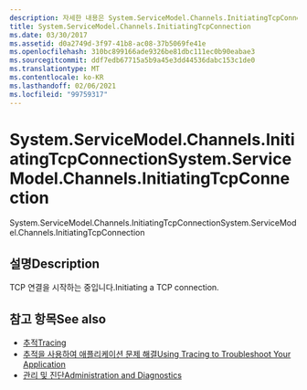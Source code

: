 ```yaml
---
description: 자세한 내용은 System.ServiceModel.Channels.InitiatingTcpConnection을 (를) 확인 하세요.
title: System.ServiceModel.Channels.InitiatingTcpConnection
ms.date: 03/30/2017
ms.assetid: d0a2749d-3f97-41b8-ac08-37b5069fe41e
ms.openlocfilehash: 310bc899166ade9326be81dbc111ec0b90eabae3
ms.sourcegitcommit: ddf7edb67715a5b9a45e3dd44536dabc153c1de0
ms.translationtype: MT
ms.contentlocale: ko-KR
ms.lasthandoff: 02/06/2021
ms.locfileid: "99759317"
---
```

# <a name="systemservicemodelchannelsinitiatingtcpconnection"></a><span data-ttu-id="132bd-103">System.ServiceModel.Channels.InitiatingTcpConnection</span><span class="sxs-lookup"><span data-stu-id="132bd-103">System.ServiceModel.Channels.InitiatingTcpConnection</span></span>

<span data-ttu-id="132bd-104">System.ServiceModel.Channels.InitiatingTcpConnection</span><span class="sxs-lookup"><span data-stu-id="132bd-104">System.ServiceModel.Channels.InitiatingTcpConnection</span></span>  
  
## <a name="description"></a><span data-ttu-id="132bd-105">설명</span><span class="sxs-lookup"><span data-stu-id="132bd-105">Description</span></span>  

 <span data-ttu-id="132bd-106">TCP 연결을 시작하는 중입니다.</span><span class="sxs-lookup"><span data-stu-id="132bd-106">Initiating a TCP connection.</span></span>  
  
## <a name="see-also"></a><span data-ttu-id="132bd-107">참고 항목</span><span class="sxs-lookup"><span data-stu-id="132bd-107">See also</span></span>

- [<span data-ttu-id="132bd-108">추적</span><span class="sxs-lookup"><span data-stu-id="132bd-108">Tracing</span></span>](index.md)
- [<span data-ttu-id="132bd-109">추적을 사용하여 애플리케이션 문제 해결</span><span class="sxs-lookup"><span data-stu-id="132bd-109">Using Tracing to Troubleshoot Your Application</span></span>](using-tracing-to-troubleshoot-your-application.md)
- [<span data-ttu-id="132bd-110">관리 및 진단</span><span class="sxs-lookup"><span data-stu-id="132bd-110">Administration and Diagnostics</span></span>](../index.md)
